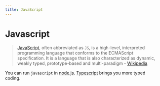 ```yaml
---
title: JavaScript
---
```


# Javascript

> [JavaScript](https://en.wikipedia.org/wiki/JavaScript), often abbreviated as `JS`, is a high-level, interpreted programming language that conforms to the ECMAScript specification. It is a language that is also characterized as dynamic, weakly typed, prototype-based and multi-paradigm - [Wikipedia](https://en.wikipedia.org/wiki/JavaScript).

You can run `javascript` in [node.js](/dev/code/node.js.md). [Typescript](/dev/code/typescript.md) brings you more typed coding.